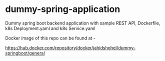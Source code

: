 # dummy-spring-application
Dummy spring boot backend application with sample REST API, Dockerfile, k8s Deployment.yaml and k8s Service.yaml


Docker image of this repo can be found at -

https://hub.docker.com/repository/docker/jahidshohel/dummy-springboot/general